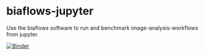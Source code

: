 # biaflows-jupyter
Use the biaflows software to run and benchmark image-analysis-workflows from jupyter.

[![Binder](https://mybinder.org/badge_logo.svg)](https://mybinder.org/v2/gh/volker-baecker/biaflows-jupyter/master)
